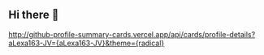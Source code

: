 ## Hi there 👋
http://github-profile-summary-cards.vercel.app/api/cards/profile-details?aLexa163-JV={aLexa163-JV}&theme={radical}
